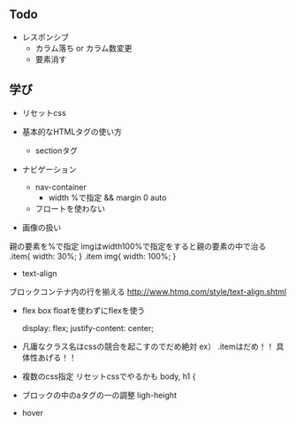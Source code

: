 
## Todo

- レスポンシブ
  - カラム落ち or カラム数変更
  - 要素消す



## 学び

- リセットcss
- 基本的なHTMLタグの使い方
  - sectionタグ
- ナビゲーション
  - nav-container
    - width %で指定 && margin 0 auto
  - フロートを使わない

- 画像の扱い

親の要素を%で指定
imgはwidth100%で指定をすると親の要素の中で治る
.item{
  width: 30%;
}
.item img{
  width: 100%;
}

- text-align

ブロックコンテナ内の行を揃える
http://www.htmq.com/style/text-align.shtml

- flex box
   floatを使わずにflexを使う

  display: flex;
  justify-content: center;

- 凡庸なクラス名はcssの競合を起こすのでだめ絶対
  ex） .itemはだめ！！ 具体性あげる！！

- 複数のcss指定
リセットcssでやるかも
body,
h1 {


- ブロックの中のaタグの一の調整
ligh-height

- hover